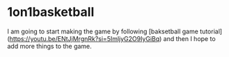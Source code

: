# 1on1basketball
I am going to start making the game by following [baksetball game tutorial] (https://youtu.be/ENtJjMrgnRk?si=5ImljyG2O9IyGiBq) and then I hope to add more things to the game. 
